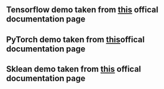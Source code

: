## Tensorflow demo taken from [this](https://www.tensorflow.org/tutorials/keras/classification) offical documentation page
## PyTorch demo taken from [this](https://pytorch.org/tutorials/beginner/blitz/cifar10_tutorial.html#sphx-glr-beginner-blitz-cifar10-tutorial-py)offical documentation page
## Sklean demo taken from [this](https://scikit-learn.org/stable/auto_examples/cluster/plot_kmeans_digits.html) offical documentation page